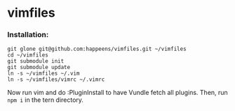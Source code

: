 # vimfiles

### Installation:

```
git glone git@github.com:happeens/vimfiles.git ~/vimfiles
cd ~/vimfiles
git submodule init
git submodule update
ln -s ~/vimfiles ~/.vim
ln -s ~/vimfiles/vimrc ~/.vimrc
```

Now run vim and do :PluginInstall to have Vundle fetch all plugins.
Then, run `npm i` in the tern directory.

